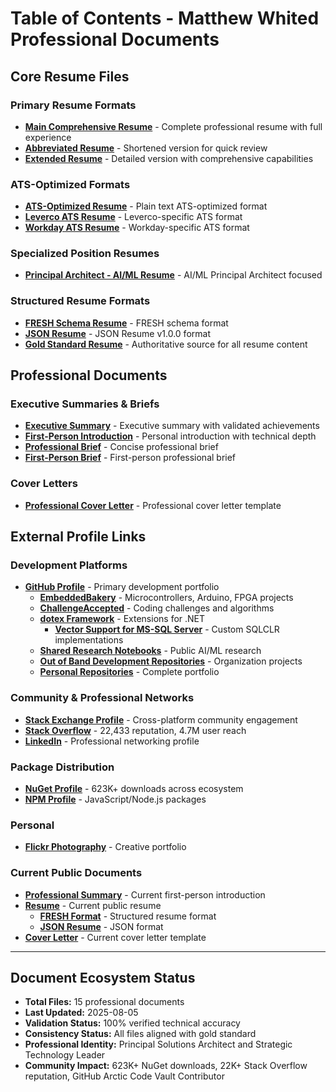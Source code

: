# Table of Contents - Matthew Whited Professional Documents

## Core Resume Files

### Primary Resume Formats
- **[Main Comprehensive Resume](./MatthewWhited-Resume.md)** - Complete professional resume with full experience
- **[Abbreviated Resume](./MatthewWhited-ResumeAbbreviated.md)** - Shortened version for quick review
- **[Extended Resume](./MatthewWhited-ResumeExtended.md)** - Detailed version with comprehensive capabilities

### ATS-Optimized Formats
- **[ATS-Optimized Resume](./MatthewWhited-ResumeATS.txt)** - Plain text ATS-optimized format
- **[Leverco ATS Resume](./MatthewWhited-Resume-ATS-leverco.md)** - Leverco-specific ATS format
- **[Workday ATS Resume](./MatthewWhited-Resume-ATS-workday.md)** - Workday-specific ATS format

### Specialized Position Resumes
- **[Principal Architect - AI/ML Resume](./MatthewWhited-Resume-PrincipalArchitectAI-ML.md)** - AI/ML Principal Architect focused

### Structured Resume Formats
- **[FRESH Schema Resume](./ZZ_MatthewWhited-Resume-FRESH.yaml)** - FRESH schema format
- **[JSON Resume](./ZZ_MatthewWhited-Resume-JsonResume.json)** - JSON Resume v1.0.0 format
- **[Gold Standard Resume](./ZZ_MatthewWhited-Resume-GoldStandard.md)** - Authoritative source for all resume content

## Professional Documents

### Executive Summaries & Briefs
- **[Executive Summary](./AAB_MatthewWhited-Summary.md)** - Executive summary with validated achievements
- **[First-Person Introduction](./AAB_MatthewWhited-FirstPerson.md)** - Personal introduction with technical depth
- **[Professional Brief](./_MatthewWhited-Brief.md)** - Concise professional brief
- **[First-Person Brief](./_MatthewWhited-Brief-FirstPerson.md)** - First-person professional brief

### Cover Letters
- **[Professional Cover Letter](./ZA_MatthewWhited-CoverLetter.md)** - Professional cover letter template

## External Profile Links

### Development Platforms
- **[GitHub Profile](https://github.com/mwwhited)** - Primary development portfolio
  - **[EmbeddedBakery](https://github.com/mwwhited/EmbeddedBakery)** - Microcontrollers, Arduino, FPGA projects
  - **[ChallengeAccepted](https://github.com/mwwhited-forks/ChallengeAccepted)** - Coding challenges and algorithms
  - **[dotex Framework](https://github.com/OutOfBandDevelopment/dotex)** - Extensions for .NET
    - **[Vector Support for MS-SQL Server](https://github.com/OutOfBandDevelopment/dotex/tree/main/src/Extensions/OoBDev.Data.Vectors)** - Custom SQLCLR implementations
  - **[Shared Research Notebooks](https://github.com/mwwhited-notes/shared)** - Public AI/ML research
  - **[Out of Band Development Repositories](https://github.com/orgs/OutOfBandDevelopment/repositories)** - Organization projects
  - **[Personal Repositories](https://github.com/mwwhited?tab=repositories)** - Complete portfolio

### Community & Professional Networks
- **[Stack Exchange Profile](https://stackexchange.com/users/32329/matthew-whited)** - Cross-platform community engagement
- **[Stack Overflow](http://stackoverflow.com/users/89586/matthew-whited)** - 22,433 reputation, 4.7M user reach
- **[LinkedIn](https://www.linkedin.com/in/mwwhited/)** - Professional networking profile

### Package Distribution
- **[NuGet Profile](https://www.nuget.org/profiles/mwwhited/)** - 623K+ downloads across ecosystem
- **[NPM Profile](https://www.npmjs.com/~mwwhited)** - JavaScript/Node.js packages

### Personal
- **[Flickr Photography](http://www.flickr.com/photos/mwwhited/)** - Creative portfolio

### Current Public Documents
- **[Professional Summary](./AAB_MatthewWhited-FirstPerson.md)** - Current first-person introduction
- **[Resume](./MatthewWhited-Resume.md)** - Current public resume
  - **[FRESH Format](./ZZ_MatthewWhited-Resume-FRESH.yaml)** - Structured resume format
  - **[JSON Resume](./ZZ_MatthewWhited-Resume-JsonResume.json)** - JSON format
- **[Cover Letter](./ZA_MatthewWhited-CoverLetter.md)** - Current cover letter template

---

## Document Ecosystem Status
- **Total Files:** 15 professional documents
- **Last Updated:** 2025-08-05
- **Validation Status:** 100% verified technical accuracy
- **Consistency Status:** All files aligned with gold standard
- **Professional Identity:** Principal Solutions Architect and Strategic Technology Leader
- **Community Impact:** 623K+ NuGet downloads, 22K+ Stack Overflow reputation, GitHub Arctic Code Vault Contributor